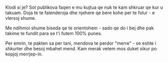 
Klodi si je? Sot publikova faqen e mu kujtua qe nuk te kam shkruar qe kur u takuam. Doja te te falenderoja dhe njehere qe bere kohe per te folur - e vlersoj shume. 

Me ndihmoi shume biseda qe te orientohem - sado qe do i bej dhe pak takime te fundit para se t'i futem 100% punes.

Per emrin, te pakten sa per tani, mendova te perdor "merre" - se eshte i shkurter dhe besoj mbahet mend. Kam merak vetem mos duket sikur po kopjoj merrjep-in.

  